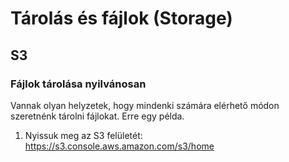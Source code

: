 # Tárolás és fájlok (Storage)

## S3

### Fájlok tárolása nyilvánosan

Vannak olyan helyzetek, hogy mindenki számára elérhető módon szeretnénk tárolni fájlokat. Erre egy példa.

1. Nyissuk meg az S3 felületét: https://s3.console.aws.amazon.com/s3/home